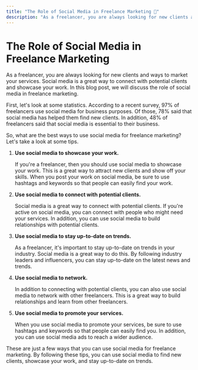 ```yaml
---
title: "The Role of Social Media in Freelance Marketing 📣"
description: "As a freelancer, you are always looking for new clients and ways to market your services. Social media is a great way to connect with potential clients and showcase your work. In this blog post, we will discuss the role of social media in freelance marketing."
---
```


# The Role of Social Media in Freelance Marketing

As a freelancer, you are always looking for new clients and ways to market your services. Social media is a great way to connect with potential clients and showcase your work. In this blog post, we will discuss the role of social media in freelance marketing.

First, let's look at some statistics. According to a recent survey, 97% of freelancers use social media for business purposes. Of those, 78% said that social media has helped them find new clients. In addition, 48% of freelancers said that social media is essential to their business.

So, what are the best ways to use social media for freelance marketing? Let's take a look at some tips.

1. **Use social media to showcase your work.**

   If you're a freelancer, then you should use social media to showcase your work. This is a great way to attract new clients and show off your skills. When you post your work on social media, be sure to use hashtags and keywords so that people can easily find your work.

2. **Use social media to connect with potential clients.**

   Social media is a great way to connect with potential clients. If you're active on social media, you can connect with people who might need your services. In addition, you can use social media to build relationships with potential clients.

3. **Use social media to stay up-to-date on trends.**

   As a freelancer, it's important to stay up-to-date on trends in your industry. Social media is a great way to do this. By following industry leaders and influencers, you can stay up-to-date on the latest news and trends.

4. **Use social media to network.**

   In addition to connecting with potential clients, you can also use social media to network with other freelancers. This is a great way to build relationships and learn from other freelancers.

5. **Use social media to promote your services.**

   When you use social media to promote your services, be sure to use hashtags and keywords so that people can easily find you. In addition, you can use social media ads to reach a wider audience.

These are just a few ways that you can use social media for freelance marketing. By following these tips, you can use social media to find new clients, showcase your work, and stay up-to-date on trends.
